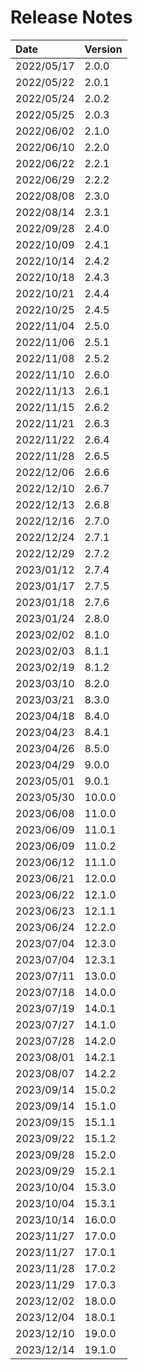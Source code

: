 # Release Notes

| Date        | Version   |
| :----       | :---------|
| 2022/05/17  | 2.0.0     |
| 2022/05/22  | 2.0.1     |
| 2022/05/24  | 2.0.2     |
| 2022/05/25  | 2.0.3     |
| 2022/06/02  | 2.1.0     |
| 2022/06/10  | 2.2.0     |
| 2022/06/22  | 2.2.1     |
| 2022/06/29  | 2.2.2     |
| 2022/08/08  | 2.3.0     |
| 2022/08/14  | 2.3.1     |
| 2022/09/28  | 2.4.0     |
| 2022/10/09  | 2.4.1     |
| 2022/10/14  | 2.4.2     |
| 2022/10/18  | 2.4.3     |
| 2022/10/21  | 2.4.4     |
| 2022/10/25  | 2.4.5     |
| 2022/11/04  | 2.5.0     |
| 2022/11/06  | 2.5.1     |
| 2022/11/08  | 2.5.2     |
| 2022/11/10  | 2.6.0     |
| 2022/11/13  | 2.6.1     |
| 2022/11/15  | 2.6.2     |
| 2022/11/21  | 2.6.3     |
| 2022/11/22  | 2.6.4     |
| 2022/11/28  | 2.6.5     |
| 2022/12/06  | 2.6.6     |
| 2022/12/10  | 2.6.7     |
| 2022/12/13  | 2.6.8     |
| 2022/12/16  | 2.7.0     |
| 2022/12/24  | 2.7.1     |
| 2022/12/29  | 2.7.2     |
| 2023/01/12  | 2.7.4     |
| 2023/01/17  | 2.7.5     |
| 2023/01/18  | 2.7.6     |
| 2023/01/24  | 2.8.0     |
| 2023/02/02  | 8.1.0     |
| 2023/02/03  | 8.1.1     |
| 2023/02/19  | 8.1.2     |
| 2023/03/10  | 8.2.0     |
| 2023/03/21  | 8.3.0     |
| 2023/04/18  | 8.4.0     |
| 2023/04/23  | 8.4.1     |
| 2023/04/26  | 8.5.0     |
| 2023/04/29  | 9.0.0     |
| 2023/05/01  | 9.0.1     |
| 2023/05/30  | 10.0.0    |
| 2023/06/08  | 11.0.0    |
| 2023/06/09  | 11.0.1    |
| 2023/06/09  | 11.0.2    |
| 2023/06/12  | 11.1.0    |
| 2023/06/21  | 12.0.0    |
| 2023/06/22  | 12.1.0    |
| 2023/06/23  | 12.1.1    |
| 2023/06/24  | 12.2.0    |
| 2023/07/04  | 12.3.0    |
| 2023/07/04  | 12.3.1    |
| 2023/07/11  | 13.0.0    |
| 2023/07/18  | 14.0.0    |
| 2023/07/19  | 14.0.1    |
| 2023/07/27  | 14.1.0    |
| 2023/07/28  | 14.2.0    |
| 2023/08/01  | 14.2.1    |
| 2023/08/07  | 14.2.2    |
| 2023/09/14  | 15.0.2    |
| 2023/09/14  | 15.1.0    |
| 2023/09/15  | 15.1.1    |
| 2023/09/22  | 15.1.2    |
| 2023/09/28  | 15.2.0    |
| 2023/09/29  | 15.2.1    |
| 2023/10/04  | 15.3.0    |
| 2023/10/04  | 15.3.1    |
| 2023/10/14  | 16.0.0    |
| 2023/11/27  | 17.0.0    |
| 2023/11/27  | 17.0.1    |
| 2023/11/28  | 17.0.2    |
| 2023/11/29 | 17.0.3 |
| 2023/12/02 | 18.0.0 |
| 2023/12/04 | 18.0.1 |
| 2023/12/10 | 19.0.0 |
| 2023/12/14 | 19.1.0 |
